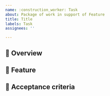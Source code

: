 ```yaml
---
name: :construction_worker: Task
about: Package of work in support of Feature
title: Title
labels: Task
assignees: ''

---
```


## 🐞 Overview
<!-- A clear and concise description of package of work is. -->

## 🔗 Feature
<!-- link to Feature this task supports -->

## 🔢 Acceptance criteria
<!-- how to verify task is successfully completed -->
